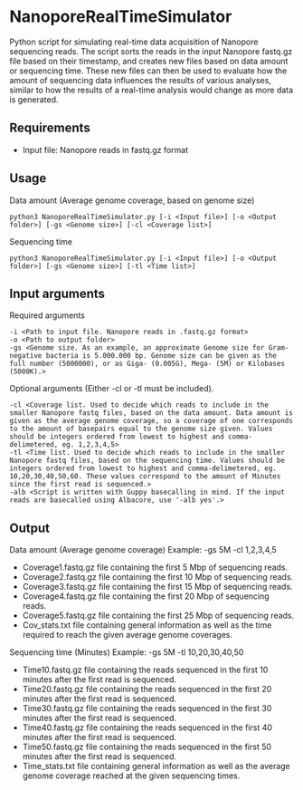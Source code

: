 # NanoporeRealTimeSimulator
Python script for simulating real-time data acquisition of Nanopore sequencing reads. The script sorts the reads in the input Nanopore fastq.gz file based on their timestamp, and creates new files based on data amount or sequencing time. These new files can then be used to evaluate how the amount of sequencing data influences the results of various analyses, similar to how the results of a real-time analysis would change as more data is generated.

## Requirements

- Input file: Nanopore reads in fastq.gz format

## Usage
Data amount (Average genome coverage, based on genome size)
```
python3 NanoporeRealTimeSimulator.py [-i <Input file>] [-o <Output folder>] [-gs <Genome size>] [-cl <Coverage list>]
```
Sequencing time
```
python3 NanoporeRealTimeSimulator.py [-i <Input file>] [-o <Output folder>] [-gs <Genome size>] [-tl <Time list>]
```

## Input arguments

Required arguments
```
-i <Path to input file. Nanopore reads in .fastq.gz format>
-o <Path to output folder>
-gs <Genome size. As an example, an approximate Genome size for Gram-negative bacteria is 5.000.000 bp. Genome size can be given as the full number (5000000), or as Giga- (0.005G), Mega- (5M) or Kilobases (5000K).>
```
Optional arguments (Either -cl or -tl must be included).
```
-cl <Coverage list. Used to decide which reads to include in the smaller Nanopore fastq files, based on the data amount. Data amount is given as the average genome coverage, so a coverage of one corresponds to the amount of basepairs equal to the genome size given. Values should be integers ordered from lowest to highest and comma-delimetered, eg. 1,2,3,4,5>
-tl <Time list. Used to decide which reads to include in the smaller Nanopore fastq files, based on the sequencing time. Values should be integers ordered from lowest to highest and comma-delimetered, eg. 10,20,30,40,50,60. These values correspond to the amount of Minutes since the first read is sequenced.>
-alb <Script is written with Guppy basecalling in mind. If the input reads are basecalled using Albacore, use '-alb yes'.>
```

## Output

Data amount (Average genome coverage)
Example: -gs 5M -cl 1,2,3,4,5
- Coverage1.fastq.gz file containing the first 5 Mbp of sequencing reads.
- Coverage2.fastq.gz file containing the first 10 Mbp of sequencing reads.
- Coverage3.fastq.gz file containing the first 15 Mbp of sequencing reads.
- Coverage4.fastq.gz file containing the first 20 Mbp of sequencing reads.
- Coverage5.fastq.gz file containing the first 25 Mbp of sequencing reads.
- Cov_stats.txt file containing general information as well as the time required to reach the given average genome coverages.

Sequencing time (Minutes)
Example: -gs 5M -tl 10,20,30,40,50
- Time10.fastq.gz file containing the reads sequenced in the first 10 minutes after the first read is sequenced.
- Time20.fastq.gz file containing the reads sequenced in the first 20 minutes after the first read is sequenced.
- Time30.fastq.gz file containing the reads sequenced in the first 30 minutes after the first read is sequenced.
- Time40.fastq.gz file containing the reads sequenced in the first 40 minutes after the first read is sequenced.
- Time50.fastq.gz file containing the reads sequenced in the first 50 minutes after the first read is sequenced.
- Time_stats.txt file containing general information as well as the average genome coverage reached at the given sequencing times.
